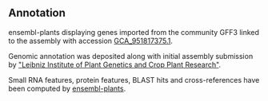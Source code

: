 **Annotation**
----------

ensembl-plants displaying genes imported from the community GFF3 linked to the assembly with accession [GCA\_951817375.1](http://www.ebi.ac.uk/ena/data/view/GCA_951817375.1).

Genomic annotation was deposited along with initial assembly submission by ["Leibniz Institute of Plant Genetics and Crop Plant Research"](https://www.ipk-gatersleben.de/en/).

Small RNA features, protein features, BLAST hits and cross-references have been
computed by [ensembl-plants](https://plants.ensembl.org/info/genome/annotation/index.html).
